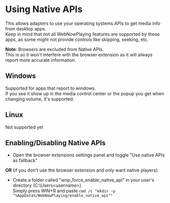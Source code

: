 # Using Native APIs
This allows adapters to use your operating systems APIs to get media info from desktop apps.  
Keep in mind that not all WebNowPlaying features are supported by these apps, as some might not provide controls like skipping, seeking, etc.

**Note**: Browsers are excluded from Native APIs.  
This is so it won't interfere with the browser extension as it will always report more accurate information.

## Windows
Supported for apps that report to windows.  
If you see it show up in the media control center or the popup you get when changing volume, it's supported.

## Linux
Not supported yet

## Enabling/Disabling Native APIs
- Open the browser extensions settings panel and toggle "Use native APIs as fallback"  

**OR** (if you don't use the browser extension and only want native players)  
- Create a folder called "wnp_force_enable_native_api" in your user's directory (C:\Users\<username>)  
Simply press WIN+R and paste `cmd /c "mkdir -p "%AppData%/WebNowPlaying/enable_native_api""`